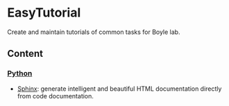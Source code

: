 # EasyTutorial
Create and maintain tutorials of common tasks for Boyle lab.

## Content
### [Python](https://github.com/Boyle-Lab/EasyTutorial/tree/master/Python)
- [Sphinx](https://github.com/Boyle-Lab/EasyTutorial/blob/master/Python/Sphinx.md): generate intelligent and beautiful HTML documentation directly from code documentation.  
